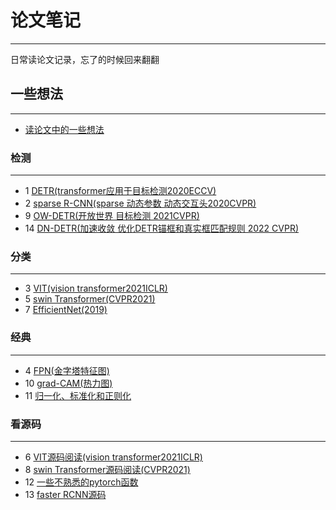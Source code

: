# 论文笔记
***

日常读论文记录，忘了的时候回来翻翻

## 一些想法
***
- [读论文中的一些想法](https://github.com/wmhwmh521/reading-paper/blob/main/idea/idea.md)

### 检测
***

- 1 [DETR(transformer应用于目标检测2020ECCV)](https://github.com/wmhwmh521/reading-paper/blob/main/paper/DETR/DETR.md)
- 2 [sparse R-CNN(sparse 动态参数 动态交互头2020CVPR)](https://github.com/wmhwmh521/reading-paper/blob/main/paper/sparse%20R-CNN/sparse%20R-CNN.md)
- 9 [OW-DETR(开放世界 目标检测 2021CVPR)](https://github.com/wmhwmh521/reading-paper/blob/main/paper/OW-DETR/readme.md)
- 14 [DN-DETR(加速收敛 优化DETR锚框和真实框匹配规则 2022 CVPR)](https://github.com/wmhwmh521/reading-paper/blob/main/paper/OW-DETR/readme.md)
### 分类
***

- 3 [VIT(vision transformer2021ICLR)](https://github.com/wmhwmh521/reading-paper/blob/main/paper/VIT/VIT.md)
- 5 [swin Transformer(CVPR2021)](https://github.com/wmhwmh521/reading-paper/blob/main/paper/swin%20transformer/swin%20transformer.md)
- 7 [EfficientNet(2019)](https://github.com/wmhwmh521/reading-paper/blob/main/paper/EfficientNet/EfficientNet.md)
### 经典
***

- 4 [FPN(金字塔特征图)](https://github.com/wmhwmh521/reading-paper/blob/main/paper/FPN/FPN.md)
- 10 [grad-CAM(热力图)](https://github.com/wmhwmh521/reading-paper/blob/main/paper/grad-CAM/readme.md)
- 11 [归一化、标准化和正则化](https://github.com/wmhwmh521/reading-paper/tree/main/paper/(Normalization%20and%20Regularization))
### 看源码
***

- 6 [VIT源码阅读(vision transformer2021ICLR)](https://github.com/wmhwmh521/reading-paper/blob/main/paper/VIT/code/readme.md)
- 8 [swin Transformer源码阅读(CVPR2021)](https://github.com/wmhwmh521/reading-paper/blob/main/paper/swin%20transformer/code/readme.md)
- 12 [一些不熟悉的pytorch函数](https://github.com/wmhwmh521/reading-paper/tree/main/paper/pytorch%E5%87%BD%E6%95%B0%EF%BC%88%E4%B8%8D%E7%86%9F%E6%82%89%E7%9A%84%EF%BC%89)
- 13 [faster RCNN源码](https://github.com/wmhwmh521/reading-paper/tree/main/paper/faster%20RCNN)
